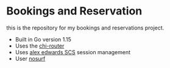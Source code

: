 # Bookings and Reservation

this is the repository for my bookings and reservations project.

- Built in Go version 1.15
- Uses the [chi-router](https://github.com/go-chi/chi)
- Uses [alex edwards SCS](https://github.com/alexedwards/scs/v2) session management 
- User [nosurf](https://github.com/justinas/nosurf) 
